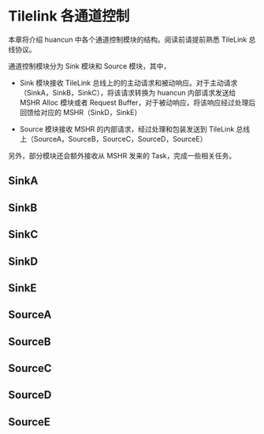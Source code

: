 # Tilelink 各通道控制

本章将介绍 huancun 中各个通道控制模块的结构。阅读前请提前熟悉 TileLink 总线协议。

通道控制模块分为 Sink 模块和 Source 模块，其中，

* Sink 模块接收 TileLink 总线上的的主动请求和被动响应。对于主动请求（SinkA，SinkB，SinkC），将该请求转换为 huancun 内部请求发送给 MSHR Alloc 模块或者 Request Buffer，对于被动响应，将该响应经过处理后回馈给对应的 MSHR（SinkD，SinkE）

* Source 模块接收 MSHR 的内部请求，经过处理和包装发送到 TileLink 总线上（SourceA，SourceB，SourceC，SourceD，SourceE）

另外，部分模块还会额外接收从 MSHR 发来的 Task，完成一些相关任务。

## SinkA



## SinkB



## SinkC



## SinkD



## SinkE



## SourceA



## SourceB



## SourceC



## SourceD



## SourceE

